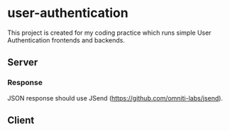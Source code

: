 # user-authentication
This project is created for my coding practice which runs simple User Authentication frontends and backends.
## Server
### Response
JSON response should use JSend (https://github.com/omniti-labs/jsend).
## Client

